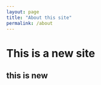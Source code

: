 ```yaml
---
layout: page
title: "About this site"
permalink: /about
---
```


# This is a new site

## this is new
